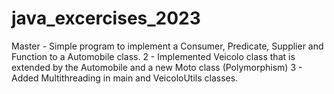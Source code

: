 # java_excercises_2023

Master - Simple program to implement a Consumer, Predicate, Supplier and Function to a Automobile class.
2 - Implemented Veicolo class that is extended by the Automobile and a new Moto class (Polymorphism)
3 - Added Multithreading in main and VeicoloUtils classes. 
